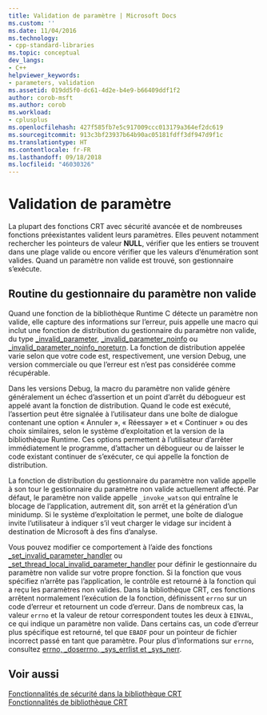 ```yaml
---
title: Validation de paramètre | Microsoft Docs
ms.custom: ''
ms.date: 11/04/2016
ms.technology:
- cpp-standard-libraries
ms.topic: conceptual
dev_langs:
- C++
helpviewer_keywords:
- parameters, validation
ms.assetid: 019dd5f0-dc61-4d2e-b4e9-b66409ddf1f2
author: corob-msft
ms.author: corob
ms.workload:
- cplusplus
ms.openlocfilehash: 427f585fb7e5c917009ccc013179a364ef2dc619
ms.sourcegitcommit: 913c3bf23937b64b90ac05181fdff3df947d9f1c
ms.translationtype: HT
ms.contentlocale: fr-FR
ms.lasthandoff: 09/18/2018
ms.locfileid: "46030326"
---
```

# <a name="parameter-validation"></a>Validation de paramètre

La plupart des fonctions CRT avec sécurité avancée et de nombreuses fonctions préexistantes valident leurs paramètres. Elles peuvent notamment rechercher les pointeurs de valeur **NULL**, vérifier que les entiers se trouvent dans une plage valide ou encore vérifier que les valeurs d’énumération sont valides. Quand un paramètre non valide est trouvé, son gestionnaire s’exécute.

## <a name="invalid-parameter-handler-routine"></a>Routine du gestionnaire du paramètre non valide

Quand une fonction de la bibliothèque Runtime C détecte un paramètre non valide, elle capture des informations sur l’erreur, puis appelle une macro qui inclut une fonction de distribution du gestionnaire du paramètre non valide, du type [_invalid_parameter](../c-runtime-library/reference/invalid-parameter-functions.md), [_invalid_parameter_noinfo](../c-runtime-library/reference/invalid-parameter-functions.md) ou [_invalid_parameter_noinfo_noreturn](../c-runtime-library/reference/invalid-parameter-functions.md). La fonction de distribution appelée varie selon que votre code est, respectivement, une version Debug, une version commerciale ou que l’erreur est n’est pas considérée comme récupérable.

Dans les versions Debug, la macro du paramètre non valide génère généralement un échec d’assertion et un point d’arrêt du débogueur est appelé avant la fonction de distribution. Quand le code est exécuté, l’assertion peut être signalée à l’utilisateur dans une boîte de dialogue contenant une option « Annuler », « Réessayer » et « Continuer » ou des choix similaires, selon le système d’exploitation et la version de la bibliothèque Runtime. Ces options permettent à l’utilisateur d’arrêter immédiatement le programme, d’attacher un débogueur ou de laisser le code existant continuer de s’exécuter, ce qui appelle la fonction de distribution.

La fonction de distribution du gestionnaire du paramètre non valide appelle à son tour le gestionnaire du paramètre non valide actuellement affecté. Par défaut, le paramètre non valide appelle `_invoke_watson` qui entraîne le blocage de l’application, autrement dit, son arrêt et la génération d’un minidump. Si le système d’exploitation le permet, une boîte de dialogue invite l’utilisateur à indiquer s’il veut charger le vidage sur incident à destination de Microsoft à des fins d’analyse.

Vous pouvez modifier ce comportement à l’aide des fonctions [_set_invalid_parameter_handler](../c-runtime-library/reference/set-invalid-parameter-handler-set-thread-local-invalid-parameter-handler.md) ou [_set_thread_local_invalid_parameter_handler](../c-runtime-library/reference/set-invalid-parameter-handler-set-thread-local-invalid-parameter-handler.md) pour définir le gestionnaire du paramètre non valide sur votre propre fonction. Si la fonction que vous spécifiez n’arrête pas l’application, le contrôle est retourné à la fonction qui a reçu les paramètres non valides. Dans la bibliothèque CRT, ces fonctions arrêtent normalement l’exécution de la fonction, définissent `errno` sur un code d’erreur et retournent un code d’erreur. Dans de nombreux cas, la valeur `errno` et la valeur de retour correspondent toutes les deux à `EINVAL`, ce qui indique un paramètre non valide. Dans certains cas, un code d’erreur plus spécifique est retourné, tel que `EBADF` pour un pointeur de fichier incorrect passé en tant que paramètre. Pour plus d’informations sur `errno`, consultez [errno, _doserrno, _sys_errlist et _sys_nerr](../c-runtime-library/errno-doserrno-sys-errlist-and-sys-nerr.md).

## <a name="see-also"></a>Voir aussi

[Fonctionnalités de sécurité dans la bibliothèque CRT](../c-runtime-library/security-features-in-the-crt.md)<br/>
[Fonctionnalités de bibliothèque CRT](../c-runtime-library/crt-library-features.md)